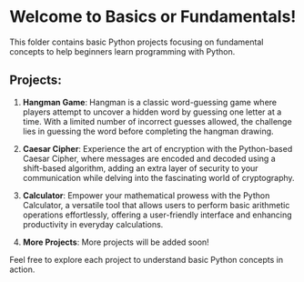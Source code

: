 # Welcome to Basics or Fundamentals!

This folder contains basic Python projects focusing on fundamental concepts to help beginners learn programming with Python.

## Projects:

1. **Hangman Game**: Hangman is a classic word-guessing game where players attempt to uncover a hidden word by guessing one letter at a time. With a limited number of incorrect guesses allowed, the challenge lies in guessing the word before completing the hangman drawing.

2. **Caesar Cipher**: Experience the art of encryption with the Python-based Caesar Cipher, where messages are encoded and decoded using a shift-based algorithm, adding an extra layer of security to your communication while delving into the fascinating world of cryptography.

3. **Calculator**: Empower your mathematical prowess with the Python Calculator, a versatile tool that allows users to perform basic arithmetic operations effortlessly, offering a user-friendly interface and enhancing productivity in everyday calculations.  
   
4. **More Projects**: More projects will be added soon!

Feel free to explore each project to understand basic Python concepts in action.
